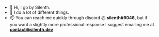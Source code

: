 - 👋 Hi, I go by Silenth.
- 👀 I do a lot of different things.
- 📫 You can reach me quickly through discord @ **silenth#9046**, but if you want a slightly more professional response I suggest emailing me at **contact@silenth.dev**

<!---
Silenth1806/Silenth1806 is a ✨ special ✨ repository because its `README.md` (this file) appears on your GitHub profile.
You can click the Preview link to take a look at your changes.
--->
